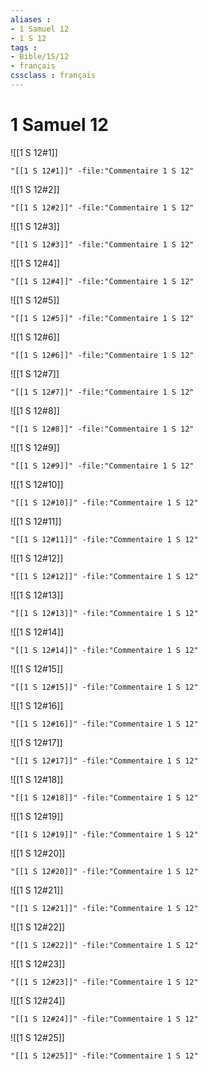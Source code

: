 ```yaml
---
aliases : 
- 1 Samuel 12
- 1 S 12
tags : 
- Bible/1S/12
- français
cssclass : français
---
```


# 1 Samuel 12

![[1 S 12#1]]

```query
"[[1 S 12#1]]" -file:"Commentaire 1 S 12"
```

![[1 S 12#2]]

```query
"[[1 S 12#2]]" -file:"Commentaire 1 S 12"
```

![[1 S 12#3]]

```query
"[[1 S 12#3]]" -file:"Commentaire 1 S 12"
```

![[1 S 12#4]]

```query
"[[1 S 12#4]]" -file:"Commentaire 1 S 12"
```

![[1 S 12#5]]

```query
"[[1 S 12#5]]" -file:"Commentaire 1 S 12"
```

![[1 S 12#6]]

```query
"[[1 S 12#6]]" -file:"Commentaire 1 S 12"
```

![[1 S 12#7]]

```query
"[[1 S 12#7]]" -file:"Commentaire 1 S 12"
```

![[1 S 12#8]]

```query
"[[1 S 12#8]]" -file:"Commentaire 1 S 12"
```

![[1 S 12#9]]

```query
"[[1 S 12#9]]" -file:"Commentaire 1 S 12"
```

![[1 S 12#10]]

```query
"[[1 S 12#10]]" -file:"Commentaire 1 S 12"
```

![[1 S 12#11]]

```query
"[[1 S 12#11]]" -file:"Commentaire 1 S 12"
```

![[1 S 12#12]]

```query
"[[1 S 12#12]]" -file:"Commentaire 1 S 12"
```

![[1 S 12#13]]

```query
"[[1 S 12#13]]" -file:"Commentaire 1 S 12"
```

![[1 S 12#14]]

```query
"[[1 S 12#14]]" -file:"Commentaire 1 S 12"
```

![[1 S 12#15]]

```query
"[[1 S 12#15]]" -file:"Commentaire 1 S 12"
```

![[1 S 12#16]]

```query
"[[1 S 12#16]]" -file:"Commentaire 1 S 12"
```

![[1 S 12#17]]

```query
"[[1 S 12#17]]" -file:"Commentaire 1 S 12"
```

![[1 S 12#18]]

```query
"[[1 S 12#18]]" -file:"Commentaire 1 S 12"
```

![[1 S 12#19]]

```query
"[[1 S 12#19]]" -file:"Commentaire 1 S 12"
```

![[1 S 12#20]]

```query
"[[1 S 12#20]]" -file:"Commentaire 1 S 12"
```

![[1 S 12#21]]

```query
"[[1 S 12#21]]" -file:"Commentaire 1 S 12"
```

![[1 S 12#22]]

```query
"[[1 S 12#22]]" -file:"Commentaire 1 S 12"
```

![[1 S 12#23]]

```query
"[[1 S 12#23]]" -file:"Commentaire 1 S 12"
```

![[1 S 12#24]]

```query
"[[1 S 12#24]]" -file:"Commentaire 1 S 12"
```

![[1 S 12#25]]

```query
"[[1 S 12#25]]" -file:"Commentaire 1 S 12"
```

